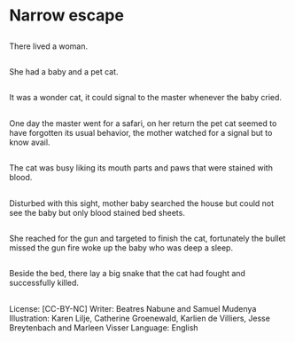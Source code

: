 # Narrow escape

##
There lived a woman.

##
She had a baby and a pet cat.

##
It was a wonder cat, it could signal to the master
whenever the baby cried.

##
One day the master went for a safari, on her return
the pet cat seemed to have forgotten its usual
behavior, the mother watched for a signal but to
know avail.

##
The cat was busy liking its mouth parts and paws
that were stained with blood.

##
Disturbed with this sight, mother baby searched the
house but could not see the baby but only blood
stained bed sheets.

##
She reached for the gun and targeted to finish the
cat, fortunately the bullet missed the gun fire woke
up the baby who was deep a sleep.

##
Beside the bed, there lay a big snake that the cat
had fought and successfully killed.

##
License: [CC-BY-NC]
Writer: Beatres Nabune and Samuel Mudenya
Illustration: Karen Lilje, Catherine Groenewald, Karlien de
Villiers, Jesse Breytenbach and Marleen Visser
Language: English
